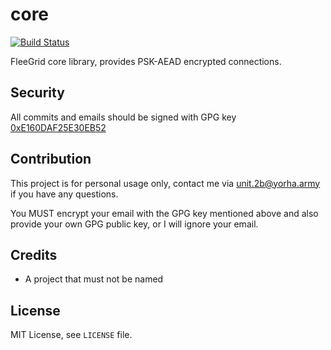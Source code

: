 # core

[![Build Status](https://travis-ci.org/fleegrid/core.svg?branch=master)](https://travis-ci.org/fleegrid/core)

FleeGrid core library, provides PSK-AEAD encrypted connections.

## Security

All commits and emails should be signed with GPG key [0xE160DAF25E30EB52](https://pgp.key-server.io/0xE160DAF25E30EB52)

## Contribution

This project is for personal usage only, contact me via unit.2b@yorha.army if you have any questions.

You MUST encrypt your email with the GPG key mentioned above and also provide your own GPG public key, or I will ignore your email.

## Credits

* A project that must not be named

## License

MIT License, see `LICENSE` file.

